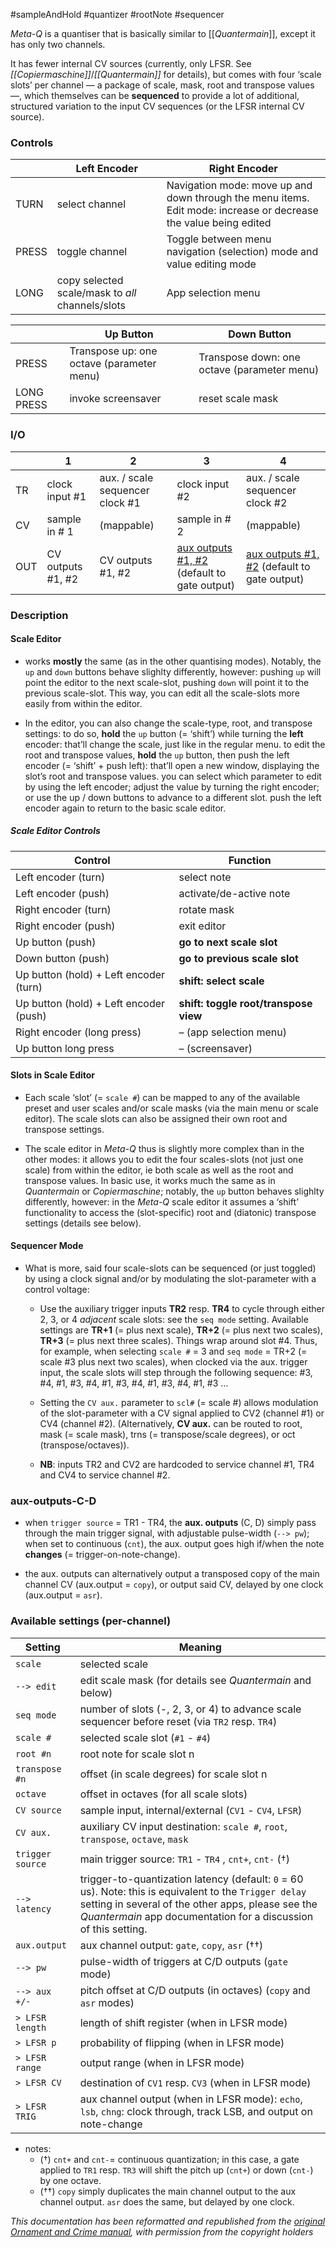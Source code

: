 #sampleAndHold #quantizer #rootNote #sequencer 

_Meta-Q_ is a quantiser that is basically similar to [[_Quantermain_]], except it has only two channels.

It has fewer internal CV sources (currently, only LFSR. See _[[Copiermaschine]]_/_[[Quantermain]]_ for details), but comes with four ‘scale slots’ per channel — a package of scale, mask, root and transpose values —, which themselves can be **sequenced** to provide a lot of additional, structured variation to the input CV sequences (or the LFSR internal CV source).

### Controls

|       | Left Encoder                                     | Right Encoder                                                                                                    |
| ----- | ------------------------------------------------ | ---------------------------------------------------------------------------------------------------------------- |
| TURN  | select channel                                   | Navigation mode: move up and down through the menu items. Edit mode: increase or decrease the value being edited |
| PRESS | toggle channel                                   | Toggle between menu navigation (selection) mode and value editing mode                                           |
| LONG  | copy selected scale/mask to _all_ channels/slots | App selection menu                                                                                               |

|            | Up Button                                 | Down Button                                 |
| ---------- | ----------------------------------------- | ------------------------------------------- |
| PRESS      | Transpose up: one octave (parameter menu) | Transpose down: one octave (parameter menu) |
| LONG PRESS | invoke screensaver                        | reset scale mask                            |

### I/O

|     | 1                 | 2                               | 3                                                                                              | 4                                                                                              |
| --- | ----------------- | ------------------------------- | ---------------------------------------------------------------------------------------------- | ---------------------------------------------------------------------------------------------- |
| TR  | clock input #1    | aux. / scale sequencer clock #1 | clock input #2                                                                                 | aux. / scale sequencer clock #2                                                                |
| CV  | sample in # 1     | (mappable)                      | sample in # 2                                                                                  | (mappable)                                                                                     |
| OUT | CV outputs #1, #2 | CV outputs #1, #2               | [aux outputs #1, #2](fullApplets/originalApps/Meta-Q#aux-outputs-C-D) (default to gate output) | [aux outputs #1, #2](fullApplets/originalApps/Meta-Q#aux-outputs-C-D) (default to gate output) |


### Description
#### Scale Editor
- works **mostly** the same (as in the other quantising modes). Notably, the `up` and `down` buttons behave slighlty differently, however: pushing `up` will point the editor to the next scale-slot, pushing `down` will point it to the previous scale-slot. This way, you can edit all the scale-slots more easily from within the editor.
    
- In the editor, you can also change the scale-type, root, and transpose settings: to do so, **hold** the `up` button (= ‘shift’) while turning the **left** encoder: that’ll change the scale, just like in the regular menu. to edit the root and transpose values, **hold** the `up` button, then push the left encoder (= ‘shift’ + push left): that’ll open a new window, displaying the slot’s root and transpose values. you can select which parameter to edit by using the left encoder; adjust the value by turning the right encoder; or use the up / down buttons to advance to a different slot. push the left encoder again to return to the basic scale editor.
##### Scale Editor Controls

|Control|Function|
|---|---|
|Left encoder (turn)|select note|
|Left encoder (push)|activate/de-active note|
|Right encoder (turn)|rotate mask|
|Right encoder (push)|exit editor|
|Up button (push)|**go to next scale slot**|
|Down button (push)|**go to previous scale slot**|
|Up button (hold) + Left encoder (turn)|**shift: select scale**|
|Up button (hold) + Left encoder (push)|**shift: toggle root/transpose view**|
|Right encoder (long press)|– (app selection menu)|
|Up button long press|– (screensaver)|

#### Slots in Scale Editor
- Each scale ‘slot’ (= `scale #`) can be mapped to any of the available preset and user scales and/or scale masks (via the main menu or scale editor). The scale slots can also be assigned their own root and transpose settings.
    
- The scale editor in _Meta-Q_ thus is slightly more complex than in the other modes: it allows you to edit the four scales-slots (not just one scale) from within the editor, ie both scale as well as the root and transpose values. In basic use, it works much the same as in _Quantermain_ or _Copiermaschine_; notably, the `up` button behaves slighlty differently, however: in the _Meta-Q_ scale editor it assumes a ‘shift’ functionality to access the (slot-specific) root and (diatonic) transpose settings (details see below).
#### Sequencer Mode
- What is more, said four scale-slots can be sequenced (or just toggled) by using a clock signal and/or by modulating the slot-parameter with a control voltage:
    
    - Use the auxiliary trigger inputs **TR2** resp. **TR4** to cycle through either 2, 3, or 4 _adjacent_ scale slots: see the `seq mode` setting. Available settings are **TR+1** (= plus next scale), **TR+2** (= plus next two scales), **TR+3** (= plus next three scales). Things wrap around slot #4. Thus, for example, when selecting `scale #` = 3 and `seq mode` = TR+2 (= scale #3 plus next two scales), when clocked via the aux. trigger input, the scale slots will step through the following sequence: #3, #4, #1, #3, #4, #1, #3, #4, #1, #3, #4, #1, #3 …
        
    - Setting the `CV aux.` parameter to `scl#` (= scale #) allows modulation of the slot-parameter with a CV signal applied to CV2 (channel #1) or CV4 (channel #2). (Alternatively, **CV aux.** can be routed to root, mask (= scale mask), trns (= transpose/scale degrees), or oct (transpose/octaves)).
        
    - **NB**: inputs TR2 and CV2 are hardcoded to service channel #1, TR4 and CV4 to service channel #2.
### aux-outputs-C-D

- when `trigger source` = TR1 - TR4, the **aux. outputs** (C, D) simply pass through the main trigger signal, with adjustable pulse-width (`--> pw`); when set to continuous (`cnt`), the aux. output goes high if/when the note **changes** (= trigger-on-note-change).
    
- the aux. outputs can alternatively output a transposed copy of the main channel CV (aux.output = `copy`), or output said CV, delayed by one clock (aux.output = `asr`).
    

### Available settings (per-channel)

|Setting|Meaning|
|---|---|
|`scale`|selected scale|
|`--> edit`|edit scale mask (for details see _Quantermain_ and below)|
|`seq mode`|number of slots (-, 2, 3, or 4) to advance scale sequencer before reset (via `TR2` resp. `TR4`)|
|`scale #`|selected scale slot (`#1` - `#4`)|
|`root #n`|root note for scale slot n|
|`transpose #n`|offset (in scale degrees) for scale slot n|
|`octave`|offset in octaves (for all scale slots)|
|`CV source`|sample input, internal/external (`CV1` - `CV4`, `LFSR`)|
|`CV aux.`|auxiliary CV input destination: `scale #`, `root`, `transpose`, `octave`, `mask`|
|`trigger source`|main trigger source: `TR1` - `TR4` , `cnt+`, `cnt-` (†)|
|`--> latency`|trigger-to-quantization latency (default: `0` = 60 us). Note: this is equivalent to the `Trigger delay` setting in several of the other apps, please see the _Quantermain_ app documentation for a discussion of this setting.|
|`aux.output`|aux channel output: `gate`, `copy`, `asr` (††)|
|`--> pw`|pulse-width of triggers at C/D outputs (`gate` mode)|
|`--> aux +/-`|pitch offset at C/D outputs (in octaves) (`copy` and `asr` modes)|
|`> LFSR length`|length of shift register (when in LFSR mode)|
|`> LFSR p`|probability of flipping (when in LFSR mode)|
|`> LFSR range`|output range (when in LFSR mode)|
|`> LFSR CV`|destination of `CV1` resp. `CV3` (when in LFSR mode)|
|`> LFSR TRIG`|aux channel output (when in LFSR mode): `echo`, `lsb`, `chng`: clock through, track LSB, and output on note-change|

- notes:
    - (†) `cnt+` and `cnt-`= continuous quantization; in this case, a gate applied to `TR1` resp. `TR3` will shift the pitch up (`cnt+`) or down (`cnt-`) by one octave.
    - (††) `copy` simply duplicates the main channel output to the aux channel output. `asr` does the same, but delayed by one clock.

*This documentation has been reformatted and republished from the [original Ornament and Crime manual](https://ornament-and-cri.me/user-manual-v1_3/), with permission from the copyright holders* 